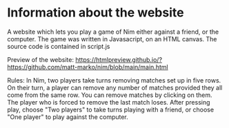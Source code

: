 # Information about the website
A website which lets you play a game of Nim either against a friend, or the computer.
The game was written in Javasacript, on an HTML canvas. 
The source code is contained in script.js

Preview of the website: https://htmlpreview.github.io/?https://github.com/matt-marko/nim/blob/main/main.html

Rules: In Nim, two players take turns removing matches set up in five rows.
On their turn, a player can remove any number of matches provided they all come from the same row. You can remove matches by clicking on them. 
The player who is forced to remove the last match loses. After pressing play, choose "Two players" to take turns playing with a friend, or choose "One player" to play against the computer.
